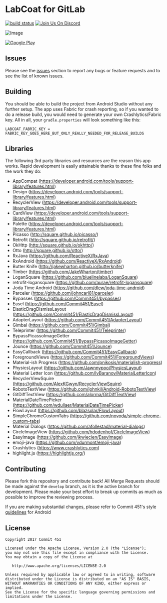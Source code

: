# LabCoat for GitLab

[![build status](https://gitlab.com/Commit451/LabCoat/badges/master/build.svg)](https://gitlab.com/Commit451/LabCoat/commits/master) [![Join Us On Discord](https://img.shields.io/badge/Discord-skyhook-blue.svg)](https://discord.gg/SDxsaKE)

![Image](https://gitlab.com/Commit451/LabCoat/raw/master/art/screenshot-1.png)

[![Google Play](https://gitlab.com/Commit451/LabCoat/raw/master/art/google-play-badge.png)](https://play.google.com/store/apps/details?id=com.commit451.gitlab)

## Issues
Please see the [issues](https://gitlab.com/Commit451/LabCoat/issues) section to report any bugs or feature requests and to see the list of known issues.

## Building
You should be able to build the project from Android Studio without any further setup. The app uses Fabric for crash reporting, so if you wanted to do a release build, you would need to generate your own Crashlytics/Fabric key. All in all, your `gradle.properties` will look something like this:
```Gradle
LABCOAT_FABRIC_KEY = FABRIC_KEY_GOES_HERE_BUT_ONLY_REALLY_NEEDED_FOR_RELEASE_BUILDS
```
## Libraries
The following 3rd party libraries and resources are the reason this app works. Rapid development is easily attainable thanks to these fine folks and the work they do:

- AppCompat (https://developer.android.com/tools/support-library/features.html)
- Design (https://developer.android.com/tools/support-library/features.html)
- RecyclerView (https://developer.android.com/tools/support-library/features.html)
- CardView (https://developer.android.com/tools/support-library/features.html)
- Palette (https://developer.android.com/tools/support-library/features.html)
- Picasso (http://square.github.io/picasso/)
- Retrofit (http://square.github.io/retrofit/)
- OkHttp (http://square.github.io/okhttp/)
- Otto (http://square.github.io/otto/)
- RxJava (https://github.com/ReactiveX/RxJava)
- RxAndroid (https://github.com/ReactiveX/RxAndroid)
- Butter Knife (http://jakewharton.github.io/butterknife/)
- Timber (https://github.com/JakeWharton/timber)
- LoganSquare (https://github.com/bluelinelabs/LoganSquare)
- retrofit-logansquare (https://github.com/aurae/retrofit-logansquare)
- Joda Time Android (https://github.com/dlew/joda-time-android)
- Parceler (https://github.com/johncarl81/parceler)
- Bypasses (https://github.com/Commit451/bypasses)
- Easel (https://github.com/Commit451/Easel)
- ElasticDragDismissLayout (https://github.com/Commit451/ElasticDragDismissLayout)
- AdapterLayout (https://github.com/Commit451/AdapterLayout)
- Gimbal (https://github.com/Commit451/Gimbal)
- Teleprinter (https://github.com/Commit451/Teleprinter)
- BypassPicassoImageGetter (https://github.com/Commit451/BypassPicassoImageGetter)
- Jounce (https://github.com/Commit451/Jounce)
- EasyCallback (https://github.com/Commit451/EasyCallback)
- ForegroundViews (https://github.com/Commit451/ForegroundViews)
- Material-ish Progress (https://github.com/pnikosis/materialish-progress)
- PhysicsLayout (https://github.com/Jawnnypoo/PhysicsLayout)
- Material Letter Icon (https://github.com/IvBaranov/MaterialLetterIcon)
- RecyclerViewSquire (https://github.com/AlexKGwyn/RecyclerViewSquire)
- RobotoTextView (https://github.com/johnkil/Android-RobotoTextView)
- GitDiffTextView (https://github.com/alorma/GitDiffTextView)
- MaterialDateTimePicker (https://github.com/wdullaer/MaterialDateTimePicker)
- FlowLayout (https://github.com/blazsolar/FlowLayout)
- SimpleChromeCustomTabs (https://github.com/novoda/simple-chrome-custom-tabs)
- Material Dialogs (https://github.com/afollestad/material-dialogs)
- CircleImageView (https://github.com/hdodenhof/CircleImageView)
- EasyImage (https://github.com/jkwiecien/EasyImage)
- emoji-java (https://github.com/vdurmont/emoji-java)
- Crashlytics (https://www.crashlytics.com)
- highlight.js (https://highlightjs.org/)

## Contributing
Please fork this repository and contribute back! All Merge Requests should be made against the `develop` branch, as it is the active branch for development. Please make your best effort to break up commits as much as possible to improve the reviewing process.

If you are making substantial changes, please refer to Commit 451's style [guidelines](https://github.com/Commit451/guidelines) for Android

License
--------

    Copyright 2017 Commit 451

    Licensed under the Apache License, Version 2.0 (the "License");
    you may not use this file except in compliance with the License.
    You may obtain a copy of the License at

       http://www.apache.org/licenses/LICENSE-2.0

    Unless required by applicable law or agreed to in writing, software
    distributed under the License is distributed on an "AS IS" BASIS,
    WITHOUT WARRANTIES OR CONDITIONS OF ANY KIND, either express or implied.
    See the License for the specific language governing permissions and
    limitations under the License.